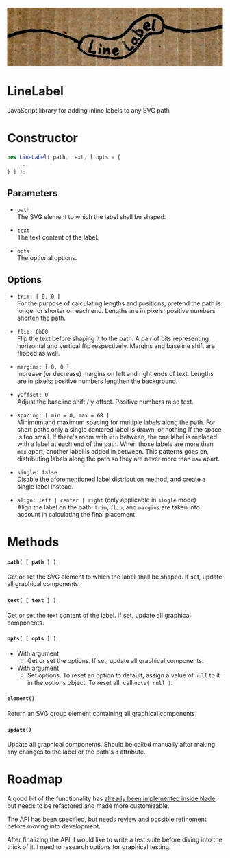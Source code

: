 ![LineLabel logo](line-label-logo.jpg)
# LineLabel
JavaScript library for adding inline labels to any SVG path

# Constructor

```js
new LineLabel( path, text, [ opts = {
	...
} ] );
```
## Parameters
- `path`  
	The SVG element to which the label shall be shaped.
	
- `text`  
	The text content of the label.
	
- `opts`  
	The optional options.
## Options
- `trim: [ 0, 0 ]`  
	For the purpose of calculating lengths and positions, pretend the path is longer or shorter on each end. Lengths are in pixels; positive numbers shorten the path.
	
- `flip: 0b00`  
	Flip the text before shaping it to the path. A pair of bits representing horizontal and vertical flip respectively. Margins and baseline shift are flipped as well.
	
- `margins: [ 0, 0 ]`  
	Increase (or decrease) margins on left and right ends of text. Lengths are in pixels; positive numbers lengthen the background.
	
- `yOffset: 0`  
	Adjust the baseline shift / y offset. Positive numbers raise text.

- `spacing: [ min = 0, max = 68 ]`  
	Minimum and maximum spacing for multiple labels along the path. For short paths only a single centered label is drawn, or nothing if the space is too small. If there's room with `min` between, the one label is replaced with a label at each end of the path. When those labels are more than `max` apart, another label is added in between. This patterns goes on, distributing labels along the path so they are never more than `max` apart.

- `single: false`  
	Disable the aforementioned label distribution method, and create a single label instead.

- `align: left | center | right` (only applicable in `single` mode)  
	Align the label on the path. `trim`, `flip`, and `margins` are taken into account in calculating the final placement.



# Methods
#### `path( [ path ] )`
Get or set the SVG element to which the label shall be shaped. If set, update all graphical components.

#### `text( [ text ] )`
Get or set the text content of the label. If set, update all graphical components.

#### `opts( [ opts ] )`
- With argument
	- Get or set the options. If set, update all graphical components.
- With argument
	- Set options. To reset an option to default, assign a value of `null` to it in the options object. To reset all, call `opts( null )`.

#### `element()`
Return an SVG group element containing all graphical components.

#### `update()`
Update all graphical components. Should be called manually after making any changes to the label or the path's `d` attribute.


# Roadmap
A good bit of the functionality has [already been implemented inside Nøde](https://github.com/treefrogman/NodeOpDevEnvironment/blob/master/js/connector.js), but needs to be refactored and made more customizable.

The API has been specified, but needs review and possible refinement before moving into development.

After finalizing the API, I would like to write a test suite before diving into the thick of it. I need to research options for graphical testing.
